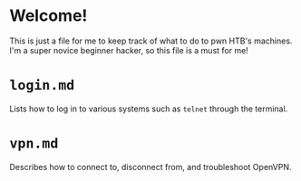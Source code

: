 # Welcome!
This is just a file for me to keep track of what to do to pwn HTB's machines. I'm a super novice beginner hacker, so this file is a must for me!

# ```login.md```
Lists how to log in to various systems such as ```telnet``` through the terminal.

# ```vpn.md```
Describes how to connect to, disconnect from, and troubleshoot OpenVPN.
